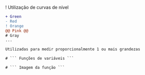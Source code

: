 ! Utilização de curvas de nível

```diff
+ Green
- Red
! Orange
@@ Pink @@
# Gray
...

Utilizadas para medir proporcionalmente 1 ou mais grandezas

# ``` Funções de variáveis ```

# ``` Imagem da função ```
